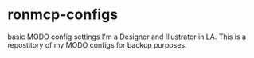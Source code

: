 # ronmcp-configs
basic MODO config settings
I'm a Designer and Illustrator in LA. This is a repostitory of my MODO configs for backup purposes.
